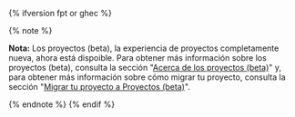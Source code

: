 {% ifversion fpt or ghec %}

{% note %}

**Nota:** Los proyectos (beta), la experiencia de proyectos completamente nueva, ahora está dispoible. Para obtener más información sobre los proyectos (beta), consulta la sección "[Acerca de los proyectos (beta)](/issues/trying-out-the-new-projects-experience/about-projects)" y, para obtener más información sobre cómo migrar tu proyecto, consulta la sección "[Migrar tu proyecto a Proyectos (beta)](/issues/trying-out-the-new-projects-experience/migrating-your-project)".

{% endnote %}
{% endif %}
